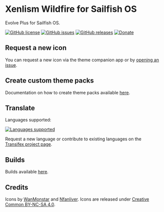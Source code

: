 # Xenlism Wildfire for Sailfish OS

Evolve Plus for Sailfish OS.

[![GitHub license](https://img.shields.io/github/license/fravaccaro/harbour-themepack-evolve-plus.svg)](https://github.com/fravaccaro/harbour-themepack-evolve-plus/blob/master/LICENSE) [![GitHub issues](https://img.shields.io/github/issues/fravaccaro/harbour-themepack-evolve-plus.svg)](https://github.com/fravaccaro/harbour-themepack-evolve-plus/issues) [![GitHub releases](https://img.shields.io/github/release/fravaccaro/harbour-themepack-evolve-plus.svg)](https://github.com/fravaccaro/harbour-themepack-evolve-plus/releases/latest) [![Donate](https://img.shields.io/badge/Donate-PayPal-green.svg)](https://paypal.me/fravaccaro)

## Request a new icon

You can request a new icon via the theme companion app or by [opening an issue](https://github.com/fravaccaro/harbour-themepack-evolve-plus/issues).

## Create custom theme packs

Documentation on how to create theme packs available [here](https://fravaccaro.github.io/themepacksupport-sailfishos/docs/getstarted.html).

## Translate

Languages supported:

[![Languages supported](https://www.transifex.com/_/charts/redirects/fravaccaro/evolve-plus/image_png/harbour-themepack-evolve-plusts)](https://www.transifex.com/fravaccaro/evolve-plus/dashboard/)

Request a new language or contribute to existing languages on the [Transifex project page](https://www.transifex.com/fravaccaro/evolve-plus/dashboard/).

## Builds

Builds available [here](https://openrepos.net/content/fravaccaro/evolve-plus-icons).

## Credits

Icons by [WanMonstar](https://twitter.com/wanmonstar) and [Nfanliver](https://twitter.com/Nfanliver). Icons are released under [Creative Common BY-NC-SA 4.0](https://creativecommons.org/licenses/by-nc-sa/4.0/).
